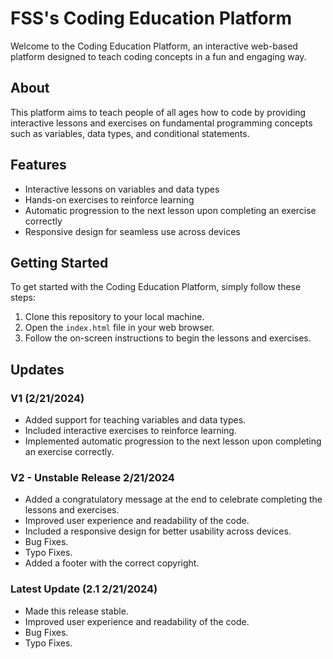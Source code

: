 # FSS's Coding Education Platform 

Welcome to the Coding Education Platform, an interactive web-based platform designed to teach coding concepts in a fun and engaging way.

## About

This platform aims to teach people of all ages how to code by providing interactive lessons and exercises on fundamental programming concepts such as variables, data types, and conditional statements.

## Features

- Interactive lessons on variables and data types
- Hands-on exercises to reinforce learning
- Automatic progression to the next lesson upon completing an exercise correctly
- Responsive design for seamless use across devices

## Getting Started

To get started with the Coding Education Platform, simply follow these steps:

1. Clone this repository to your local machine.
2. Open the `index.html` file in your web browser.
3. Follow the on-screen instructions to begin the lessons and exercises.

## Updates

### V1 (2/21/2024)

- Added support for teaching variables and data types.
- Included interactive exercises to reinforce learning.
- Implemented automatic progression to the next lesson upon completing an exercise correctly.

### V2 - Unstable Release 2/21/2024

- Added a congratulatory message at the end to celebrate completing the lessons and exercises.
- Improved user experience and readability of the code.
- Included a responsive design for better usability across devices.
- Bug Fixes.
- Typo Fixes.
- Added a footer with the correct copyright.

### Latest Update (2.1 2/21/2024)

- Made this release stable.
- Improved user experience and readability of the code.
- Bug Fixes.
- Typo Fixes.
